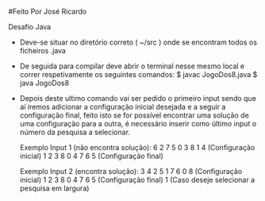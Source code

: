 #Feito Por José Ricardo

Desafio Java

- Deve-se situar no diretório correto ( ~/src ) onde se encontram todos os ficheiros .java

- De seguida para compilar deve abrir o terminal nesse mesmo local e correr respetivamente os seguintes comandos: 
	$ javac JogoDos8.java 
	$ java JogoDos8

- Depois deste ultimo comando vai ser pedido o primeiro input sendo que aí iremos adicionar a configuração inicial desejada e a seguir a configuração final, feito isto se for possível encontrar uma solução de uma configuração para a outra, é necessário inserir como último input o número da pesquisa a selecionar.

	Exemplo Input 1 (não encontra solução):
	6 2 7 5 0 3 8 1 4		(Configuração inicial)
	1 2 3 8 0 4 7 6 5		(Configuração final)


	Exemplo Input 2 (encontra solução):
	3 4 2 5 1 7 6 0 8		(Configuração inicial)
	1 2 3 8 0 4 7 6 5		(Configuração final)
	1				(Caso deseje selecionar a pesquisa em largura)
